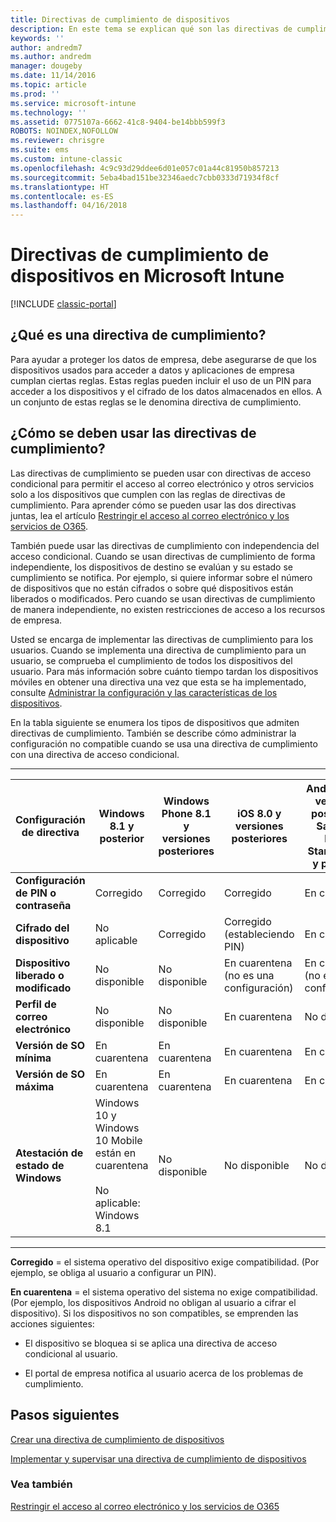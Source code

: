 ```yaml
---
title: Directivas de cumplimiento de dispositivos
description: En este tema se explican qué son las directivas de cumplimiento del dispositivo y cómo funcionan.
keywords: ''
author: andredm7
ms.author: andredm
manager: dougeby
ms.date: 11/14/2016
ms.topic: article
ms.prod: ''
ms.service: microsoft-intune
ms.technology: ''
ms.assetid: 0775107a-6662-41c8-9404-be14bbb599f3
ROBOTS: NOINDEX,NOFOLLOW
ms.reviewer: chrisgre
ms.suite: ems
ms.custom: intune-classic
ms.openlocfilehash: 4c9c93d29ddee6d01e057c01a44c81950b857213
ms.sourcegitcommit: 5eba4bad151be32346aedc7cbb0333d71934f8cf
ms.translationtype: HT
ms.contentlocale: es-ES
ms.lasthandoff: 04/16/2018
---
```

# <a name="device-compliance-policies-in-microsoft-intune"></a>Directivas de cumplimiento de dispositivos en Microsoft Intune

[!INCLUDE [classic-portal](../includes/classic-portal.md)]

## <a name="what-is-a-compliance-policy"></a>¿Qué es una directiva de cumplimiento?
Para ayudar a proteger los datos de empresa, debe asegurarse de que los dispositivos usados para acceder a datos y aplicaciones de empresa cumplan ciertas reglas. Estas reglas pueden incluir el uso de un PIN para acceder a los dispositivos y el cifrado de los datos almacenados en ellos. A un conjunto de estas reglas se le denomina directiva de cumplimiento.

## <a name="how-should-i-use-compliance-policies"></a>¿Cómo se deben usar las directivas de cumplimiento?
Las directivas de cumplimiento se pueden usar con directivas de acceso condicional para permitir el acceso al correo electrónico y otros servicios solo a los dispositivos que cumplen con las reglas de directivas de cumplimiento. Para aprender cómo se pueden usar las dos directivas juntas, lea el artículo [Restringir el acceso al correo electrónico y los servicios de O365](restrict-access-to-email-and-o365-services-with-microsoft-intune.md).

También puede usar las directivas de cumplimiento con independencia del acceso condicional. Cuando se usan directivas de cumplimiento de forma independiente, los dispositivos de destino se evalúan y su estado se cumplimiento se notifica. Por ejemplo, si quiere informar sobre el número de dispositivos que no están cifrados o sobre qué dispositivos están liberados o modificados. Pero cuando se usan directivas de cumplimiento de manera independiente, no existen restricciones de acceso a los recursos de empresa.

Usted se encarga de implementar las directivas de cumplimiento para los usuarios. Cuando se implementa una directiva de cumplimiento para un usuario, se comprueba el cumplimiento de todos los dispositivos del usuario.
Para más información sobre cuánto tiempo tardan los dispositivos móviles en obtener una directiva una vez que esta se ha implementado, consulte [Administrar la configuración y las características de los dispositivos](/intune-classic/deploy-use/manage-settings-and-features-on-your-devices-with-microsoft-intune-policies#frequently-asked-questions-about-intune-policies).

En la tabla siguiente se enumera los tipos de dispositivos que admiten directivas de cumplimiento. También se describe cómo administrar la configuración no compatible cuando se usa una directiva de cumplimiento con una directiva de acceso condicional.

-----------------------------

|Configuración de directiva| Windows 8.1 y posterior| Windows Phone 8.1 y versiones posteriores| iOS 8.0 y versiones posteriores|Android 4.0 y versiones posteriores<br/>Samsung KNOX Standard 4.0 y posterior|
|-----|----|----|----|----|
|**Configuración de PIN o contraseña** |Corregido|Corregido|Corregido|En cuarentena|
|**Cifrado del dispositivo**|No aplicable|Corregido|Corregido (estableciendo PIN)|En cuarentena|
|**Dispositivo liberado o modificado**|No disponible|No disponible|En cuarentena (no es una configuración)|En cuarentena (no es una configuración)|
|**Perfil de correo electrónico**|No disponible|No disponible|En cuarentena|No disponible|
|**Versión de SO mínima**|En cuarentena|En cuarentena|En cuarentena|En cuarentena|
|**Versión de SO máxima**|En cuarentena|En cuarentena|En cuarentena|En cuarentena|
|**Atestación de estado de Windows**|Windows 10 y Windows 10 Mobile están en cuarentena<br /><br />No aplicable: Windows 8.1|No disponible|No disponible|No disponible|

------------------------------

**Corregido** = el sistema operativo del dispositivo exige compatibilidad. (Por ejemplo, se obliga al usuario a configurar un PIN).

**En cuarentena** = el sistema operativo del sistema no exige compatibilidad. (Por ejemplo, los dispositivos Android no obligan al usuario a cifrar el dispositivo). Si los dispositivos no son compatibles, se emprenden las acciones siguientes:

-   El dispositivo se bloquea si se aplica una directiva de acceso condicional al usuario.

-   El portal de empresa notifica al usuario acerca de los problemas de cumplimiento.

## <a name="next-steps"></a>Pasos siguientes
[Crear una directiva de cumplimiento de dispositivos](create-a-device-compliance-policy-in-microsoft-intune.md)

[Implementar y supervisar una directiva de cumplimiento de dispositivos](deploy-and-monitor-a-device-compliance-policy-in-microsoft-intune.md)

### <a name="see-also"></a>Vea también
[Restringir el acceso al correo electrónico y los servicios de O365](restrict-access-to-email-and-o365-services-with-microsoft-intune.md)
